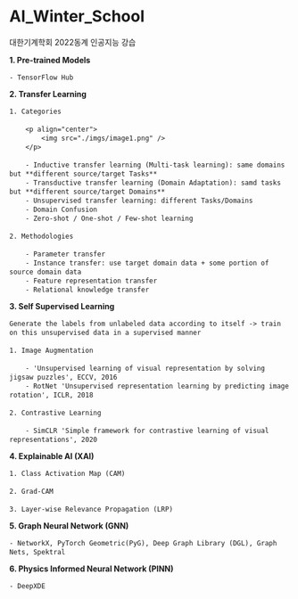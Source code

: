 # AI_Winter_School
대한기계학회 2022동계 인공지능 강습

**1. Pre-trained Models**

	- TensorFlow Hub

**2. Transfer Learning**

	1. Categories

		<p align="center">
			<img src="./imgs/image1.png" />
		</p>

		- Inductive transfer learning (Multi-task learning): same domains but **different source/target Tasks**
		- Transductive transfer learning (Domain Adaptation): samd tasks but **different source/target Domains**
		- Unsupervised transfer learning: different Tasks/Domains
		- Domain Confusion
		- Zero-shot / One-shot / Few-shot learning  

	2. Methodologies

		- Parameter transfer
		- Instance transfer: use target domain data + some portion of source domain data
		- Feature representation transfer
		- Relational knowledge transfer

**3. Self Supervised Learning**

	Generate the labels from unlabeled data according to itself -> train on this unsupervised data in a supervised manner

	1. Image Augmentation

		- 'Unsupervised learning of visual representation by solving jigsaw puzzles', ECCV, 2016
		- RotNet 'Unsupervised representation learning by predicting image rotation', ICLR, 2018

	2. Contrastive Learning

		- SimCLR 'Simple framework for contrastive learning of visual representations', 2020

**4. Explainable AI (XAI)**

	1. Class Activation Map (CAM)

	2. Grad-CAM

	3. Layer-wise Relevance Propagation (LRP)

**5. Graph Neural Network (GNN)**

	- NetworkX, PyTorch Geometric(PyG), Deep Graph Library (DGL), Graph Nets, Spektral

**6. Physics Informed Neural Network (PINN)**

	- DeepXDE

